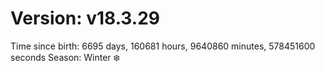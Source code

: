 # Version: v18.3.29
Time since birth: 6695 days, 160681 hours, 9640860 minutes, 578451600 seconds
Season: Winter ❄️
